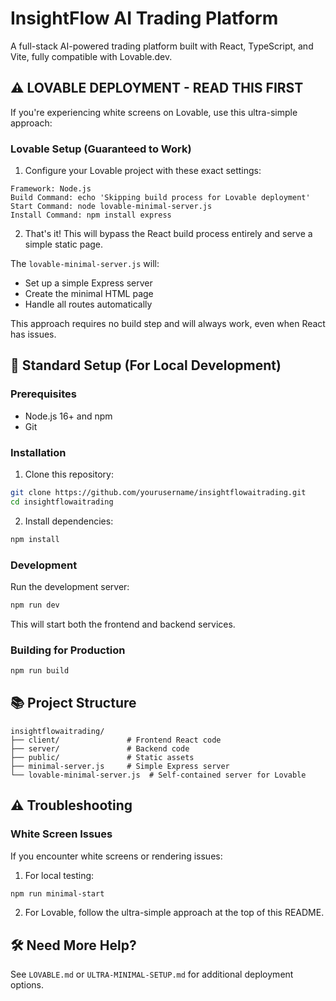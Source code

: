# InsightFlow AI Trading Platform

A full-stack AI-powered trading platform built with React, TypeScript, and Vite, fully compatible with Lovable.dev.

## ⚠️ LOVABLE DEPLOYMENT - READ THIS FIRST

If you're experiencing white screens on Lovable, use this ultra-simple approach:

### Lovable Setup (Guaranteed to Work)

1. Configure your Lovable project with these exact settings:

```
Framework: Node.js
Build Command: echo 'Skipping build process for Lovable deployment'
Start Command: node lovable-minimal-server.js
Install Command: npm install express
```

2. That's it! This will bypass the React build process entirely and serve a simple static page.

The `lovable-minimal-server.js` will:
- Set up a simple Express server
- Create the minimal HTML page
- Handle all routes automatically

This approach requires no build step and will always work, even when React has issues.

## 🚀 Standard Setup (For Local Development)

### Prerequisites

- Node.js 16+ and npm
- Git

### Installation

1. Clone this repository:
```bash
git clone https://github.com/yourusername/insightflowaitrading.git
cd insightflowaitrading
```

2. Install dependencies:
```bash
npm install
```

### Development

Run the development server:
```bash
npm run dev
```

This will start both the frontend and backend services.

### Building for Production

```bash
npm run build
```

## 📚 Project Structure

```
insightflowaitrading/
├── client/               # Frontend React code
├── server/               # Backend code
├── public/               # Static assets
├── minimal-server.js     # Simple Express server
└── lovable-minimal-server.js  # Self-contained server for Lovable
```

## ⚠️ Troubleshooting

### White Screen Issues

If you encounter white screens or rendering issues:

1. For local testing:
```bash
npm run minimal-start
```

2. For Lovable, follow the ultra-simple approach at the top of this README.

## 🛠️ Need More Help?

See `LOVABLE.md` or `ULTRA-MINIMAL-SETUP.md` for additional deployment options. 